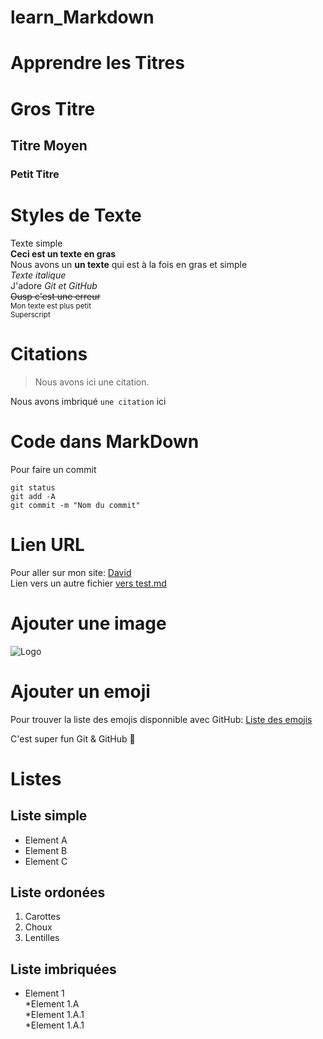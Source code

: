 # learn_Markdown

# Apprendre les Titres
# Gros Titre
## Titre Moyen
### Petit Titre

# Styles de Texte
Texte simple  
**Ceci est un texte en gras**  
Nous avons un __un texte__ qui est à la fois en gras et simple  
*Texte italique*  
J'adore *Git et GitHub*  
~~Ousp c'est une erreur~~  
<sub>Mon texte est plus petit</sub>  
<sup>Superscript</sup>  
  
# Citations
> Nous avons ici une citation.   

Nous avons imbriqué `une citation` ici

# Code dans MarkDown

Pour faire un commit  

```
git status  
git add -A  
git commit -m "Nom du commit"  
```

# Lien URL  

Pour aller sur mon site: [David](https://www.google.fr)  
Lien vers un autre fichier [vers test.md](test.md)  

# Ajouter une image

![Logo](https://lthub.ubc.ca/files/2021/06/GitHub-Logo.png)  

# Ajouter un emoji  

Pour trouver la liste des emojis disponnible avec GitHub: [Liste des emojis](https://github.com/ikatyang/emoji-cheat-sheet/blob/master/README.md)  
  
C'est super fun Git & GitHub :rofl:  

# Listes  

## Liste simple  
* Element A  
* Element B  
* Element C  

## Liste ordonées  
1. Carottes  
2. Choux  
3. Lentilles  

## Liste imbriquées  
* Element 1  
    *Element 1.A  
        *Element 1.A.1  
        *Element 1.A.1  

